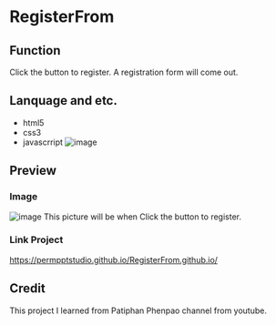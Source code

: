 # RegisterFrom
## Function 
Click the button to register. A registration form will come out.
## Lanquage and etc.
* html5
* css3
* javascrript
![image](https://drive.google.com/uc?export=view&id=1Igi1pJeNdB6E8iKDVizPfugg586W3DKe)
## Preview
### Image
![image]( https://drive.google.com/uc?export=view&id=1RmAVlHTTwXEvxsKHqar1d9HoFvBHFxs3)
This picture will be when Click the button to register.
### Link Project
https://permpptstudio.github.io/RegisterFrom.github.io/
## Credit
This project I learned from Patiphan Phenpao channel from youtube.
